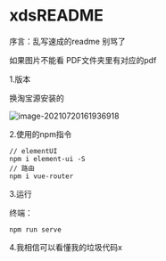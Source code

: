 # xdsREADME

序言：乱写速成的readme 别骂了

如果图片不能看 PDF文件夹里有对应的pdf

1.版本

换淘宝源安装的

![image-20210720161936918](C:\Users\DDDDDXu\AppData\Roaming\Typora\typora-user-images\image-20210720161936918.png)

2.使用的npm指令

```
// elementUI
npm i element-ui -S
// 路由
npm i vue-router
```

3.运行

终端：

``` 
npm run serve
```

4.我相信可以看懂我的垃圾代码x